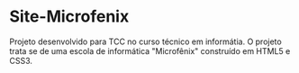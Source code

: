# Site-Microfenix
Projeto desenvolvido para TCC no curso técnico em informátia.  O projeto trata se de uma escola de informática "Microfênix" construído em HTML5 e CSS3.
